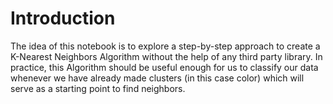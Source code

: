 # Introduction

The idea of this notebook is to explore a step-by-step approach to create a K-Nearest Neighbors Algorithm without the help of any third party library. In practice, this Algorithm should be useful enough for us to classify our data whenever we have already made clusters (in this case color) which will serve as a starting point to find neighbors.
